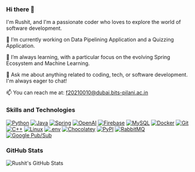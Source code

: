 ### Hi there 👋

I'm Rushit, and I'm a passionate coder who loves to explore the world of software development.

🔭 I’m currently working on Data Pipelining Application and a Quizzing Application.

🌱 I’m always learning, with a particular focus on the evolving Spring Ecosystem and Machine Learning.

💬 Ask me about anything related to coding, tech, or software development. I'm always eager to chat!

📫 You can reach me at: f20210010@dubai.bits-pilani.ac.in

### Skills and Technologies

[![Python](https://img.shields.io/badge/-Python-3776AB?style=for-the-badge&logo=python&logoColor=white)](https://www.python.org)
[![Java](https://img.shields.io/badge/-Java-007396?style=for-the-badge&logo=java&logoColor=white)](https://www.oracle.com/java/)
[![Spring](https://img.shields.io/badge/-Spring-6DB33F?style=for-the-badge&logo=spring&logoColor=white)](https://spring.io/)
[![OpenAI](https://img.shields.io/badge/-OpenAI-00C1D4?style=for-the-badge&logo=openai&logoColor=white)](https://openai.com/)
[![Firebase](https://img.shields.io/badge/-Firebase-FFCA28?style=for-the-badge&logo=firebase&logoColor=white)](https://firebase.google.com/)
[![MySQL](https://img.shields.io/badge/-MySQL-4479A1?style=for-the-badge&logo=mysql&logoColor=white)](https://www.mysql.com/)
[![Docker](https://img.shields.io/badge/-Docker-2496ED?style=for-the-badge&logo=docker&logoColor=white)](https://www.docker.com/)
[![Git](https://img.shields.io/badge/-Git-F05032?style=for-the-badge&logo=git&logoColor=white)](https://git-scm.com/)
[![C++](https://img.shields.io/badge/-C++-00599C?style=for-the-badge&logo=cplusplus&logoColor=white)](https://isocpp.org/)
[![Linux](https://img.shields.io/badge/-Linux-FCC624?style=for-the-badge&logo=linux&logoColor=black)](https://www.linux.org/)
[![.env](https://img.shields.io/badge/-.env-DB7093?style=for-the-badge)](https://en.wikipedia.org/wiki/Dotenv)
[![Chocolatey](https://img.shields.io/badge/-Chocolatey-80B5E3?style=for-the-badge&logo=chocolatey&logoColor=white)](https://chocolatey.org/)
[![PyPI](https://img.shields.io/badge/-PyPI-3775A9?style=for-the-badge&logo=python&logoColor=white)](https://pypi.org/)
[![RabbitMQ](https://img.shields.io/badge/-RabbitMQ-FF6600?style=for-the-badge&logo=rabbitmq&logoColor=white)](https://www.rabbitmq.com/)
[![Google Pub/Sub](https://img.shields.io/badge/-Google%20Pub%2FSub-4285F4?style=for-the-badge&logo=google&logoColor=white)](https://cloud.google.com/pubsub)


### GitHub Stats

![Rushit's GitHub Stats](https://github-readme-stats.vercel.app/api?username=rushitgit&show_icons=true&count_private=true&hide=stars,contribs)


